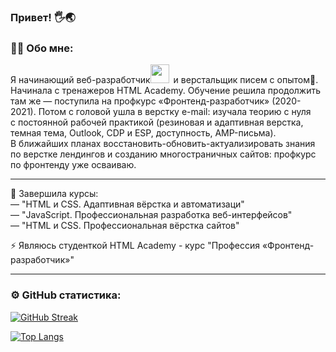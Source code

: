 ### Привет! 🖐️🌏


### :woman_technologist: Обо мне:
Я начинающий веб-разработчик<img src="https://media.giphy.com/media/WUlplcMpOCEmTGBtBW/giphy.gif" width="30px">&ensp;и верстальщик писем с опытом💌.&ensp;Начинала с&nbsp;тренажеров HTML&nbsp;Academy. Обучение решила продолжить там&nbsp;же&nbsp;&mdash; поступила на&nbsp;профкурс &laquo;Фронтенд-разработчик&raquo; (2020-2021). Потом с&nbsp;головой ушла в&nbsp;верстку e-mail: изучала теорию с&nbsp;нуля с&nbsp;постоянной рабочей практикой (резиновая и адаптивная верстка, темная тема, Outlook, CDP и ESP, доступность, AMP-письма). В&nbsp;ближайших планах восстановить-обновить-актуализировать знания по&nbsp;верстке лендингов и&nbsp;созданию многостраничных сайтов: профкурс по&nbsp;фронтенду уже осваиваю.

-------
 :seedling: Завершила курсы:   
     — "HTML и CSS. Адаптивная вёрстка и автоматизаци"    
     — "JavaScript. Профессиональная разработка веб-интерфейсов"   
     — "HTML и CSS. Профессиональная вёрстка сайтов"

 :zap: Являюсь студенткой HTML Academy - курс "Профессия «Фронтенд-разработчик»"

----------

### ⚙️ GitHub статистика:
<a href="https://git.io/streak-stats"><img src="http://github-readme-streak-stats.herokuapp.com?user=jjjenya" alt="GitHub Streak" /></a>

[![Top Langs](https://github-readme-stats.vercel.app/api/top-langs/?username=jjjenya&layout=compact&theme=vision-friendly-light)](https://github.com/anuraghazra/github-readme-stats)
